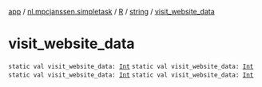 [app](../../../index.md) / [nl.mpcjanssen.simpletask](../../index.md) / [R](../index.md) / [string](index.md) / [visit_website_data](.)

# visit_website_data

`static val visit_website_data: `[`Int`](https://kotlinlang.org/api/latest/jvm/stdlib/kotlin/-int/index.html)
`static val visit_website_data: `[`Int`](https://kotlinlang.org/api/latest/jvm/stdlib/kotlin/-int/index.html)
`static val visit_website_data: `[`Int`](https://kotlinlang.org/api/latest/jvm/stdlib/kotlin/-int/index.html)
`static val visit_website_data: `[`Int`](https://kotlinlang.org/api/latest/jvm/stdlib/kotlin/-int/index.html)
